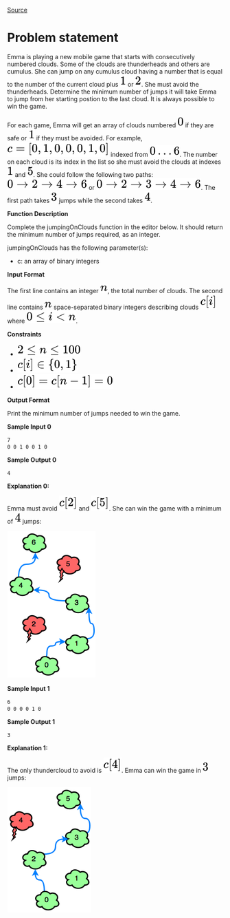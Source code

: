 [Source](https://www.hackerrank.com/challenges/jumping-on-the-clouds/problem)
# Problem statement
Emma is playing a new mobile game that starts with consecutively numbered clouds.  Some of the clouds are thunderheads and others are cumulus.  She can jump on any cumulus cloud having a number that is equal to the number of the current cloud plus ![](./Resources/Element1.svg) or ![](./Resources/Element2.svg).  She must avoid the thunderheads.  Determine the minimum number of jumps it will take Emma to jump from her starting postion to the last cloud.  It is always possible to win the game.  

For each game, Emma will get an array of clouds numbered ![](./Resources/Element3.svg) if they are safe or ![](./Resources/Element1.svg) if they must be avoided.  For example, ![](./Resources/Element4.svg) indexed from ![](./Resources/Element5.svg).  The number on each cloud is its index in the list so she must avoid the clouds at indexes ![](./Resources/Element1.svg) and ![](./Resources/Element6.svg).  She could follow the following two paths: ![](./Resources/Element7.svg) or ![](./Resources/Element8.svg).  The first path takes ![](./Resources/Element9.svg) jumps while the second takes ![](./Resources/Element10.svg).


**Function Description**  

Complete the jumpingOnClouds function in the editor below.  It should return the minimum number of jumps required, as an integer.  

jumpingOnClouds has the following parameter(s):  


* c: an array of binary integers  

**Input Format**

The first line contains an integer ![](./Resources/Element11.svg), the total number of clouds. 
The second line contains ![](./Resources/Element11.svg) space-separated binary integers describing clouds ![](./Resources/Element12.svg) where ![](./Resources/Element13.svg).


**Constraints**


* ![](./Resources/Element14.svg)
* ![](./Resources/Element15.svg)
* ![](./Resources/Element16.svg)

**Output Format**

Print the minimum number of jumps needed to win the game.


**Sample Input 0**

```
7
0 0 1 0 0 1 0
```

**Sample Output 0**

```
4
```

**Explanation 0:** 


Emma must avoid ![](./Resources/Element17.svg) and ![](./Resources/Element18.svg). She can win the game with a minimum of ![](./Resources/Element10.svg) jumps:

![](./Resources/1461134731-c258160d15-jump2.png)


**Sample Input 1**

```
6
0 0 0 0 1 0
```

**Sample Output 1**

```
3
```

**Explanation 1:** 


The only thundercloud to avoid is ![](./Resources/Element19.svg). Emma can win the game in ![](./Resources/Element9.svg) jumps:

![](./Resources/1461136358-764298d363-jump5.png)

